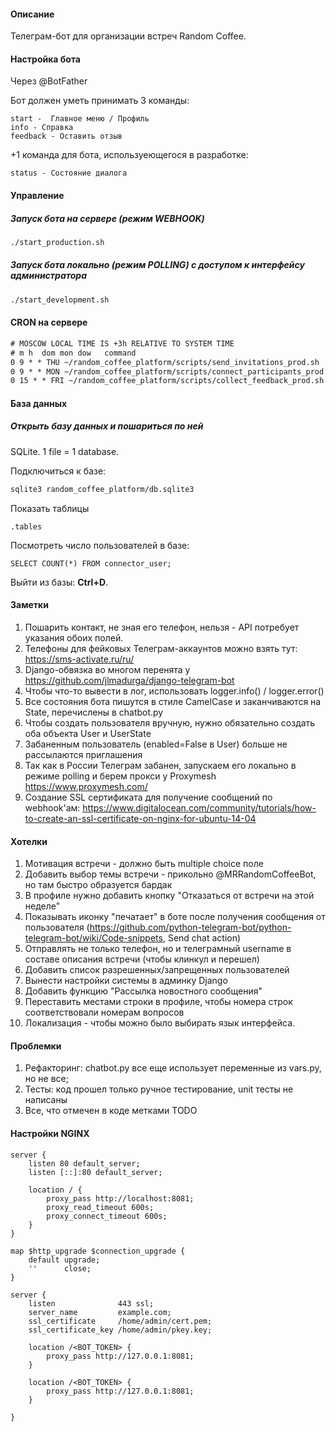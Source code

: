 #### Описание
Телеграм-бот для организации встреч Random Coffee.

#### Настройка бота
Через @BotFather

Бот должен уметь принимать 3 команды:
```text
start -  Главное меню / Профиль
info - Справка
feedback - Оставить отзыв
```

+1 команда для бота, используеющегося в разработке:
```
status - Состояние диалога
```

#### Управление

##### Запуск бота на сервере (режим WEBHOOK)
```bash
./start_production.sh
```

##### Запуск бота локально (режим POLLING) с доступом к интерфейсу администратора

```bash
./start_development.sh
```

#### CRON на сервере
```txt
# MOSCOW LOCAL TIME IS +3h RELATIVE TO SYSTEM TIME
# m h  dom mon dow   command
0 9 * * THU ~/random_coffee_platform/scripts/send_invitations_prod.sh
0 9 * * MON ~/random_coffee_platform/scripts/connect_participants_prod.sh
0 15 * * FRI ~/random_coffee_platform/scripts/collect_feedback_prod.sh
```

#### База данных
##### Открыть базу данных и пошариться по ней
SQLite. 1 file = 1 database.

Подключиться к базе:
```bash
sqlite3 random_coffee_platform/db.sqlite3
```

Показать таблицы
```sqlite-psql
.tables
```

Посмотреть число пользователей в базе:
```sqlite-psql
SELECT COUNT(*) FROM connector_user;
```

Выйти из базы: **Ctrl+D**.

#### Заметки
1. Пошарить контакт, не зная его телефон, нельзя - API потребует указания обоих полей.
1. Телефоны для фейковых Телеграм-аккаунтов можно взять тут: https://sms-activate.ru/ru/
1. Django-обвязка во многом перенята у https://github.com/jlmadurga/django-telegram-bot
1. Чтобы что-то вывести в лог, использовать logger.info() / logger.error()
1. Все состояния бота пишутся в стиле CamelCase и заканчиваются на State, перечислены в chatbot.py
1. Чтобы создать пользователя вручную, нужно обязательно создать оба объекта User и UserState
1. Забаненным пользователь (enabled=False в User) больше не рассылаются приглашения
1. Так как в России Телеграм забанен, запускаем его локально в режиме polling и берем прокси у Proxymesh https://www.proxymesh.com/
1. Создание SSL сертификата для получение сообщений по webhook'ам: https://www.digitalocean.com/community/tutorials/how-to-create-an-ssl-certificate-on-nginx-for-ubuntu-14-04

#### Хотелки
1. Мотивация встречи - должно быть multiple choice поле
1. Добавить выбор темы встречи - прикольно @MRRandomCoffeeBot, но там быстро образуется бардак
1. В профиле нужно добавить кнопку "Отказаться от встречи на этой неделе"
1. Показывать иконку "печатает" в боте после получения сообщения от пользователя (https://github.com/python-telegram-bot/python-telegram-bot/wiki/Code-snippets, Send chat action)
1. Отправлять не только телефон, но и телеграмный username в составе описания встречи (чтобы клинкул и перешел)
1. Добавить список разрешенных/запрещенных пользователей
1. Вынести настройки системы в админку Django
1. Добавить функцию "Рассылка новостного сообщения"
1. Переставить местами строки в профиле, чтобы номера строк соответствовали номерам вопросов
1. Локализация - чтобы можно было выбирать язык интерфейса.

#### Проблемки
1. Рефакторинг: chatbot.py все еще использует переменные из vars.py, но не все;
1. Тесты: код прошел только ручное тестирование, unit тесты не написаны
1. Все, что отмечен в коде метками TODO

#### Настройки NGINX
```nginx
server {
    listen 80 default_server;
    listen [::]:80 default_server;

    location / {
        proxy_pass http://localhost:8081;
        proxy_read_timeout 600s;
        proxy_connect_timeout 600s;
    }
}

map $http_upgrade $connection_upgrade {
    default upgrade;
    ''      close;
}

server {
    listen              443 ssl;
    server_name         example.com;
    ssl_certificate     /home/admin/cert.pem;
    ssl_certificate_key /home/admin/pkey.key;

    location /<BOT_TOKEN> {
        proxy_pass http://127.0.0.1:8081;
    }

    location /<BOT_TOKEN> {
        proxy_pass http://127.0.0.1:8081;
    }

}
```
